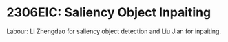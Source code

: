 # 2306EIC: Saliency Object Inpaiting
Labour:
Li Zhengdao for saliency object detection and Liu Jian for inpaiting.
